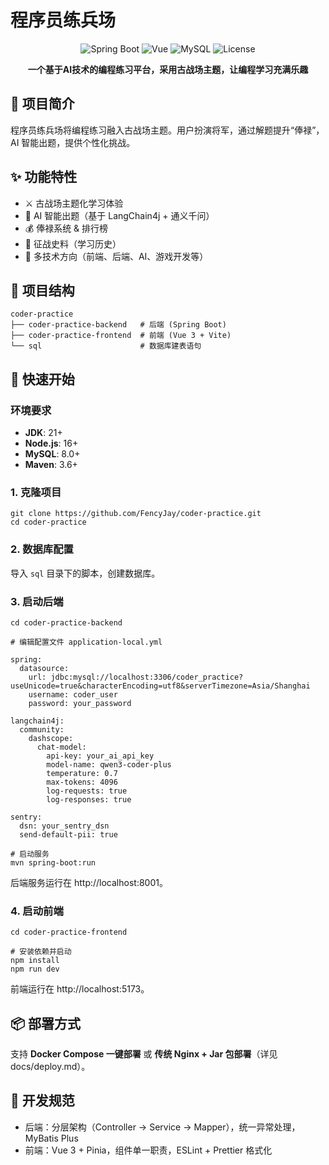 # 程序员练兵场

<div align="center">

![Spring Boot](https://img.shields.io/badge/Spring%20Boot-3.5.6-brightgreen)
![Vue](https://img.shields.io/badge/Vue-3.3.4-blue)
![MySQL](https://img.shields.io/badge/MySQL-8.0-orange)
![License](https://img.shields.io/badge/License-MIT-green)

**一个基于AI技术的编程练习平台，采用古战场主题，让编程学习充满乐趣**

</div>

## 📖 项目简介

程序员练兵场将编程练习融入古战场主题。用户扮演将军，通过解题提升“俸禄”，AI 智能出题，提供个性化挑战。

## ✨ 功能特性

- ⚔️ 古战场主题化学习体验
- 🤖 AI 智能出题（基于 LangChain4j + 通义千问）
- 💰 俸禄系统 & 排行榜
- 📜 征战史料（学习历史）
- 🎯 多技术方向（前端、后端、AI、游戏开发等）

## 📂 项目结构

```
coder-practice
├── coder-practice-backend   # 后端 (Spring Boot)
├── coder-practice-frontend  # 前端 (Vue 3 + Vite)
└── sql                      # 数据库建表语句
```

## 🚀 快速开始

### 环境要求

- **JDK**: 21+
- **Node.js**: 16+
- **MySQL**: 8.0+
- **Maven**: 3.6+

### 1. 克隆项目

```
git clone https://github.com/FencyJay/coder-practice.git
cd coder-practice
```

### 2. 数据库配置

导入 `sql` 目录下的脚本，创建数据库。

### 3. 启动后端

```
cd coder-practice-backend

# 编辑配置文件 application-local.yml

spring:
  datasource:
    url: jdbc:mysql://localhost:3306/coder_practice?useUnicode=true&characterEncoding=utf8&serverTimezone=Asia/Shanghai
    username: coder_user
    password: your_password

langchain4j:
  community:
    dashscope:
      chat-model:
        api-key: your_ai_api_key
        model-name: qwen3-coder-plus
        temperature: 0.7
        max-tokens: 4096
        log-requests: true
        log-responses: true

sentry:
  dsn: your_sentry_dsn
  send-default-pii: true

# 启动服务
mvn spring-boot:run
```

后端服务运行在 http://localhost:8001。

### 4. 启动前端

```
cd coder-practice-frontend

# 安装依赖并启动
npm install
npm run dev
```

前端运行在 http://localhost:5173。

## 📦 部署方式

支持 **Docker Compose 一键部署** 或 **传统 Nginx + Jar 包部署**（详见 docs/deploy.md）。

## 📏 开发规范

- 后端：分层架构（Controller → Service → Mapper），统一异常处理，MyBatis Plus
- 前端：Vue 3 + Pinia，组件单一职责，ESLint + Prettier 格式化
